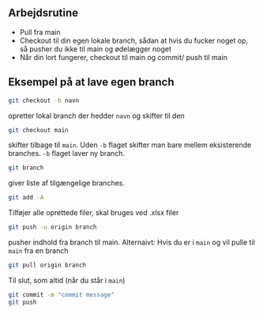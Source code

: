 ## Arbejdsrutine
- Pull fra main
- Checkout til din egen lokale branch, sådan at hvis du fucker noget op, så pusher du ikke til main og ødelægger noget
- Når din lort fungerer, checkout til main og commit/ push til main

## Eksempel på at lave egen branch
```sh
git checkout -b navn
```
opretter lokal branch der hedder `navn` og skifter til den
```sh
git checkout main
```
skifter tilbage til `main`. Uden `-b` flaget skifter man bare mellem eksisterende branches. `-b` flaget laver ny branch.
```sh
git branch
```
giver liste af tilgængelige branches.
```sh
git add -A
```
Tilføjer alle oprettede filer, skal bruges ved .xlsx filer
```sh
git push -u origin branch
```
pusher indhold fra branch til main.
Alternaivt: Hvis du er i `main` og vil pulle til `main` fra en branch
```sh
git pull origin branch
```
Til slut, som altid (når du står i `main`)
```sh
git commit -m "commit message"
git push
```
